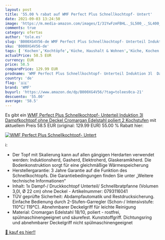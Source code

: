 ```yaml
---
layout: post
title: '55.00 % rabat auf WMF Perfect Plus Schnellkochtopf- Untert'
date: 2021-09-03 13:24:50
image: 'https://m.media-amazon.com/images/I/31YwFzmFBHL._SL500_._SL400_.jpg'
comments: true
category: ofertas
author: 'tole.es'
slug: 'B000XG4V56-de WMF Perfect Plus Schnellkochtopf- Unterteil Induktion 3l...'
sku: 'B000XG4V56-de'
tags: [ 'Kochen','Kochtöpfe','Küche, Haushalt & Wohnen','Küche, Kochen & Backen','Schnellkochtöpfe','Töpfe & Pfannen','wmf', ]
actualPrice: 58.5 EUR
currency: EUR
price: 58.5
comparePrice: 129.99 EUR
prodname: 'WMF Perfect Plus Schnellkochtopf- Unterteil Induktion 3l  Dampfkochtopf ohne Deckel  Cromargan Edelstahl poliert  2 Kochstufen'
country: 'de'
flag: '🇩🇪'
brand: 'WMF'
buyurl: 'https://www.amazon.de/dp/B000XG4V56/?tag=tolees0ca-21'
descuento: '55.00'
average: '58.5'
---
```


Es gibt ein [WMF Perfect Plus Schnellkochtopf- Unterteil Induktion 3l  Dampfkochtopf ohne Deckel  Cromargan Edelstahl poliert  2 Kochstufen](https://www.amazon.de/dp/B000XG4V56/?tag=tolees0ca-21) mit aktuellem Preis 58.5 EUR (original: 129.99 EUR) 55.00 % Rabatt hier:

[![WMF Perfect Plus Schnellkochtopf- Untert](https://m.media-amazon.com/images/I/31YwFzmFBHL._SL500_._SL400_.jpg)](https://www.amazon.de/dp/B000XG4V56/?tag=tolees0ca-21)

ℹ️:

- Der Topf mit Skalierung kann auf allen gängigen Herdarten verwendet werden: Induktionsherd, Gasherd, Elektroherd, Glaskeramikherd. Die Bodenkonstruktion sorgt für eine gleichmäßige Wärmespeicherung
- Herstellergarantie: 3 Jahre Garantie auf die Funktion des Schnellkochtopfs. Die Garantiebedingungen finden Sie unter „Weitere technische Informationen“
- Inhalt: 1x Dampf-/ Druckkochtopf Unterteil/ Schnellbratpfanne (Volumen 3,0l, Ø 22 cm) ohne Deckel - Artikelnummer: 0793116041
- TÜV geprüfte Sicherheit: Abdampfautomatik und Restdrucksicherung. Einfache Bedienung durch 2-Stufen-Garregler (Schon-/ Intensivstufe: 110°C/ 119°C). Abnehmbarer Deckelgriff für leichte Reinigung
- Material: Cromargan Edelstahl 18/10, poliert - rostfrei, spülmaschinengeeignet und säurefest. Kunststoffgriff. Dichtungsring und abnehmbarer Deckelgriff nicht spülmaschinengeeignet

[🛒 kauf es hier!!](https://www.amazon.de/dp/B000XG4V56/?tag=tolees0ca-21)

